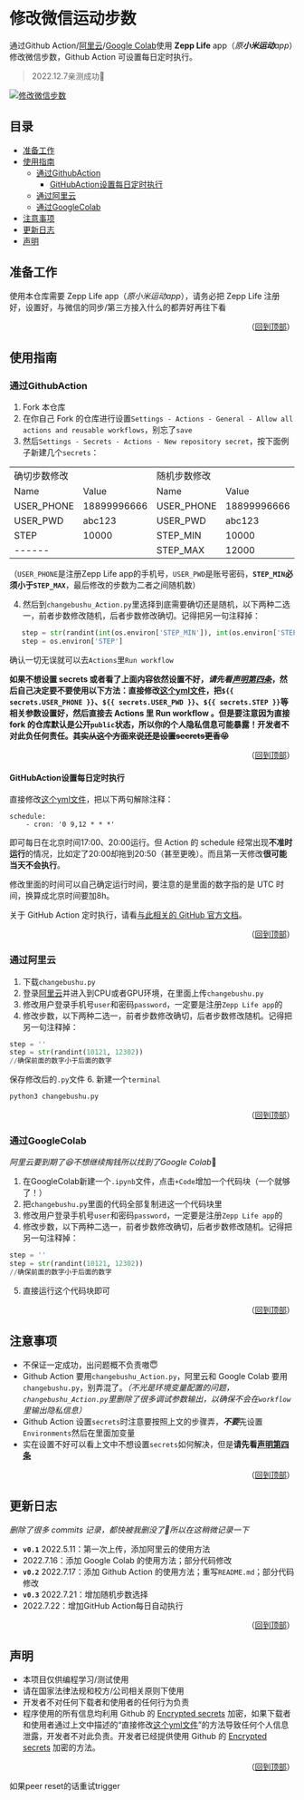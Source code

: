 # 修改微信运动步数
通过Github Action/[阿里云](https://tianchi.aliyun.com/notebook-ai "不需要magic network")/[Google Colab](https://colab.research.google.com/ "需要magic network")使用 **Zepp Life** app（*原**小米运动**app*）修改微信步数，Github Action 可设置每日定时执行。
> 2022.12.7亲测成功:ghost:

[![修改微信步数](https://github.com/StevenLi-phoenix/ChangeWechatSport/actions/workflows/RunFunction.yml/badge.svg)](https://github.com/StevenLi-phoenix/ChangeWechatSport/actions/workflows/RunFunction.yml)
## 目录
* [准备工作](#准备工作)
* [使用指南](#使用指南)
  * [通过GithubAction](#通过githubaction)
    * [GitHubAction设置每日定时执行](#githubaction设置每日定时执行)
  * [通过阿里云](#通过阿里云)
  * [通过GoogleColab](#通过googlecolab)
* [注意事项](#注意事项)
* [更新日志](#更新日志)
* [声明](#声明)

## 准备工作
使用本仓库需要 Zepp Life app（*原小米运动app*），请务必把 Zepp Life 注册好，设置好，与微信的同步/第三方接入什么的都弄好再往下看

<p align="right">（<a href="#修改微信运动步数">回到顶部</a>）</p>
  
## 使用指南
### 通过GithubAction
   1. Fork 本仓库
   2. 在你自己 Fork 的仓库进行设置`Settings - Actions - General - Allow all actions and reusable workflows`，别忘了`save`
   3. 然后`Settings - Secrets - Actions - New repository secret`，按下面例子新建几个`secrets`：

   <table>
    <tr>
     <td colspan="2">确切步数修改</td>
     <td colspan="2">随机步数修改</td>
    </tr>
    <tr>
     <td>Name</td>
     <td>Value</td>
     <td>Name</td>
     <td>Value</td>
    </tr>
    <tr>
     <td>USER_PHONE</td>
     <td>18899996666</td>
     <td>USER_PHONE</td>
     <td>18899996666</td>
    </tr>
    <tr>
     <td>USER_PWD</td>
     <td>abc123</td>
     <td>USER_PWD</td>
     <td>abc123</td>
    </tr>
    <tr>
     <td>STEP</td>
     <td>10000</td>
     <td>STEP_MIN</td>
     <td>10000</td>
    </tr>
    <tr>
     <td colspan="2">------</td>
     <td>STEP_MAX</td>
     <td>12000</td>
    </tr>
   </table>
   
   （`USER_PHONE`是注册Zepp Life app的手机号，`USER_PWD`是账号密码，**`STEP_MIN`必须小于`STEP_MAX`**，最后修改的步数为二者之间随机数）
   
   4. 然后到`changebushu_Action.py`里选择到底需要确切还是随机，以下两种二选一，前者步数修改随机，后者步数修改确切。记得把另一句注释掉：
```python
   step = str(randint(int(os.environ['STEP_MIN']), int(os.environ['STEP_MAX'])))
   step = os.environ['STEP']
```
   确认一切无误就可以去`Actions`里`Run workflow`
   
**如果不想设置 secrets 或者看了上面内容依然设置不好，*请先看[声明第四条](#声明)*，然后自己决定要不要使用以下方法：直接修改[这个yml文件](/.github/workflows/RunFunction.yml)，把`${{ secrets.USER_PHONE }}`、`${{ secrets.USER_PWD }}`、`${{ secrets.STEP }}`等相关参数设置好，然后直接去 Actions 里 Run workflow 。但是要注意因为直接 fork 的仓库默认是公开`public`状态，所以你的个人隐私信息可能暴露！开发者不对此负任何责任。~~其实从这个方面来说还是设置secrets更香:stuck_out_tongue_closed_eyes:~~** 

<p align="right">（<a href="#修改微信运动步数">回到顶部</a>）</p>
  
#### GitHubAction设置每日定时执行
直接修改[这个yml文件](/.github/workflows/RunFunction.yml)，把以下两句解除注释：

```
schedule:
    - cron: '0 9,12 * * *'
```
即可每日在北京时间17:00、20:00运行。但 Action 的 schedule 经常出现**不准时运行**的情况，比如定了20:00却拖到20:50（甚至更晚）。而且第一天修改**很可能当天不会执行**。

修改里面的时间可以自己确定运行时间，要注意的是里面的数字指的是 UTC 时间，换算成北京时间要加8h。

关于 GitHub Action 定时执行，请看[与此相关的 GitHub 官方文档](https://docs.github.com/en/actions/using-workflows/events-that-trigger-workflows#schedule)。

<p align="right">（<a href="#修改微信运动步数">回到顶部</a>）</p>

### 通过阿里云
  1. 下载`changebushu.py`
  2. 登录[阿里云](https://tianchi.aliyun.com/notebook-ai "不需要magic network")并进入到CPU或者GPU环境，在里面上传`changebushu.py`
  3. 修改用户登录手机号`user`和密码`password`，一定要是注册`Zepp Life app`的
  4. 修改步数，以下两种二选一，前者步数修改确切，后者步数修改随机。记得把另一句注释掉：
```python
step = ''
step = str(randint(10121, 12302))
//确保前面的数字小于后面的数字
```
  
  保存修改后的`.py`文件
  6. 新建一个`terminal`
  ```bash
  python3 changebushu.py
  ```
<p align="right">（<a href="#修改微信运动步数">回到顶部</a>）</p>

### 通过GoogleColab
*阿里云要到期了:laughing:不想继续掏钱所以找到了Google Colab*:zany_face:
  1. 在GoogleColab新建一个`.ipynb`文件，点击`+Code`增加一个代码块（一个就够了！）
  2. 把`changebushu.py`里面的代码全部复制进这一个代码块里
  3. 修改用户登录手机号`user`和密码`password`，一定要是注册`Zepp Life app`的
  4. 修改步数，以下两种二选一，前者步数修改确切，后者步数修改随机。记得把另一句注释掉：
```python
step = ''
step = str(randint(10121, 12302))
//确保前面的数字小于后面的数字
```

  5. 直接运行这个代码块即可
  
<p align="right">（<a href="#修改微信运动步数">回到顶部</a>）</p>
  
## 注意事项
* 不保证一定成功，出问题概不负责嗷:innocent:
* Github Action 要用`changebushu_Action.py`，阿里云和 Google Colab 要用`changebushu.py`，别弄混了。*（不光是环境变量配置的问题，`changebushu_Action.py`里删除了很多调试参数输出，以确保不会在`workflow`里输出隐私信息）*
* Github Action 设置`secrets`时注意要按照上文的步骤弄，***不要***先设置`Environments`然后在里面加变量
* 实在设置不好可以看上文中不想设置`secrets`如何解决，但是**请先看[声明第四条](#声明)**

<p align="right">（<a href="#修改微信运动步数">回到顶部</a>）</p>
  
## 更新日志
*删除了很多 commits 记录，都快被我删没了:rofl:所以在这稍微记录一下*
  - **`v0.1`** 2022.5.11：第一次上传，添加阿里云的使用方法
  - 2022.7.16：添加 Google Colab 的使用方法；部分代码修改
  - **`v0.2`** 2022.7.17：添加 Github Action 的使用方法；重写`README.md`；部分代码修改
  - **`v0.3`** 2022.7.21：增加随机步数选择
  - 2022.7.22：增加GitHub Action每日自动执行
  
<p align="right">（<a href="#修改微信运动步数">回到顶部</a>）</p>

## 声明
- 本项目仅供编程学习/测试使用
- 请在国家法律法规和校方/公司相关原则下使用
- 开发者不对任何下载者和使用者的任何行为负责
- 程序使用的所有信息均利用 Github 的 [Encrypted secrets](https://docs.github.com/en/actions/security-guides/encrypted-secrets) 加密，如果下载者和使用者通过上文中描述的“直接修改[这个yml文件](/.github/workflows/RunFunction.yml)”的方法导致任何个人信息泄露，开发者不对此负责。开发者已经提供使用 Github 的 [Encrypted secrets](https://docs.github.com/en/actions/security-guides/encrypted-secrets) 加密的方法。

<p align="right">（<a href="#修改微信运动步数">回到顶部</a>）</p>



如果peer reset的话重试trigger
